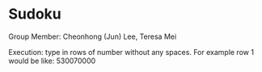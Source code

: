 # Sudoku

Group Member:
Cheonhong (Jun) Lee, 
Teresa Mei

Execution:
type in rows of number without any spaces.
For example row 1 would be like: 530070000

